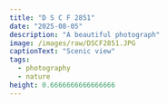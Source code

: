 ```yaml
---
title: "D S C F 2851"
date: "2025-08-05"
description: "A beautiful photograph"
image: /images/raw/DSCF2851.JPG
captionText: "Scenic view"
tags:
  - photography
  - nature
height: 0.6666666666666666
---
```

